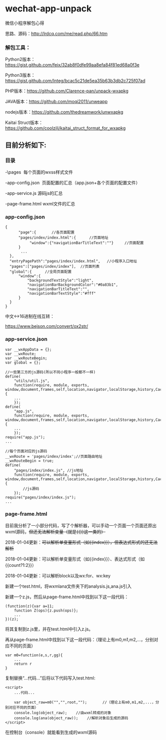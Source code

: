 # wechat-app-unpack
微信小程序解包心得

思路、源码：http://lrdcq.com/me/read.php/66.htm

### 解包工具：

Python2版本：https://gist.github.com/feix/32ab8f0dfe99aa8efa84f81ed68a0f3e

Python3版本：https://gist.github.com/Integ/bcac5c21de5ea35b63b3db2c725f07ad

PHP版本：https://github.com/Clarence-pan/unpack-wxapkg

JAVA版本：https://github.com/moqi2011/unweapp

nodejs版本：https://github.com/thedreamwork/unwxapkg

Kaitai Struct版本：https://github.com/coolzilj/kaitai_struct_format_for_wxapkg


## 目前分析如下:

### 目录

-\pages  每个页面的wxss样式文件

-app-config.json  页面配置的汇总（app.json+各个页面的配置文件）

-app-service.js 源码js的汇总

-page-frame.html  wxml文件的汇总

### app-config.json

    {
          "page":{       //各页面配置
          "pages/index/index.html":{      //页面地址
               "window":{"navigationBarTitleText":""}     //页面配置
          }
           ...
      },
      "entryPagePath":"pages/index/index.html",   //小程序入口地址
      "pages":["pages/index/index"],  //页面列表
      "global":{      //全局页面配置
          "window":{
              "backgroundTextStyle":"light",
              "navigationBarBackgroundColor":"#0a83b1",
              "navigationBarTitleText":"",
              "navigationBarTextStyle":"#fff"
          }
      }
    }

中文<->16进制在线互转：

https://www.bejson.com/convert/ox2str/

### app-service.json

    var __wxAppData = {};
    var __wxRoute;
    var __wxRouteBegin;
    var global = {};

    //一些第三方的js源码(所以不同小程序一般都不一样)
    define(
        "utils/util.js", 
        function(require, module, exports, window,document,frames,self,location,navigator,localStorage,history,Caches,screen,alert,confirm,prompt,XMLHttpRequest,WebSocket,Reporter,webkit,WeixinJSCore){
        ...
        });
    define(
        "app.js", 
        function(require, module, exports, window,document,frames,self,location,navigator,localStorage,history,Caches,screen,alert,confirm,prompt,XMLHttpRequest,WebSocket,Reporter,webkit,WeixinJSCore){
        ...
        });
    require("app.js");
    ...

    //每个页面对应的js源码
    __wxRoute = 'pages/index/index';//页面路由地址
    __wxRouteBegin = true; 
    define(
        "pages/index/index.js", //js地址
        function(require, module, exports, window,document,frames,self,location,navigator,localStorage,history,Caches,screen,alert,confirm,prompt,XMLHttpRequest,WebSocket,Reporter,webkit,WeixinJSCore){
            //js源码
        });
    require("pages/index/index.js");
    ...

### page-frame.html

目前我分析了一小部分代码，写了个解析器，可以手动一个页面一个页面还原出wxml源码，~~但还无法解析变量（就是{{}}这一类的）~~

2018-01-04更新：~~可以解析单变量形式（如{{index}}），但表达式形式的还无法解析~~

2018-01-04更新：可以解析单变量形式（如{{index}}）、表达式形式（如{{count?1:2}}）

2018-01-04更新：可以解析block以及wx:for、wx:key

新建一个test.html，将wxmlana文件夹下的analysis.js,ana.js引入

新建一个z.js，然后从page-frame.html中找到以下这一段代码：

    (function(z){var a=11;
        function Z(ops){z.push(ops)};
        ...
    })(z);

将其复制到z.js里，并在test.html中引入z.js。

再从page-frame.html中找到以下这一段代码：（理论上有m0,m1,m2,...，分别对应不同的页面）

    var m0=function(e,s,r,gg){
        ...
        return r
    }

复制替换“...代码...”后将以下代码写入test.html:

    <script>
        ...代码...
        
        var object_raw=m0("","",root,"");       //（理论上有m0,m1,m2,...，分别对应不同的页面）
        console.log(object_raw);    //由wxml转成的对象
        console.log(ana(object_raw));    //解析对象后生成的源码
    </script>

在控制台（console）就能看到生成的wxml源码
